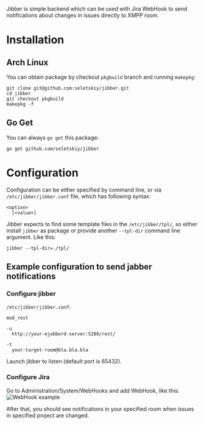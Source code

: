 Jibber is simple backend which can be used with Jira WebHook to send
notifications about changes in issues directly to XMPP room.

Installation
============

Arch Linux
----------

You can obtain package by checkout `pkgbuild` branch and running `makepkg`:

```
git clone git@github.com:seletskiy/jibber.git
cd jibber
git checkout pkgbuild
makepkg -f
```

Go Get
------

You can always `go get` this package:

```
go get github.com/seletskiy/jibber
```

Configuration
=============

Configuration can be either specified by command line, or via
`/etc/jibber/jibber.conf` file, which has following syntax:

```
<option>
  [<value>]
```

Jibber expects to find some template files in the `/etc/jibber/tpl/`, so
either install `jibber` as package or provide another `--tpl-dir` command
line argument. Like this:

```
jibber --tpl-dir=./tpl/
```

Example configuration to send jabber notifications
---------------------------------------------------

### Configure jibber

`/etc/jibber/jibber.conf`:

```
mod_rest

-u
  http://your-ejabberd-server:5280/rest/

-t
  your-target-room@bla.bla.bla
```

Launch jibber to listen (default port is 65432).

### Configure Jira

Go to Administration/System/WebHooks and add WebHook, like this:
![WebHook example](https://cloud.githubusercontent.com/assets/674812/4677167/eb99fdc6-55e3-11e4-9e87-3ecab3f32651.png)

After that, you should see notifications in your specified room when issues in
specified project are changed.
